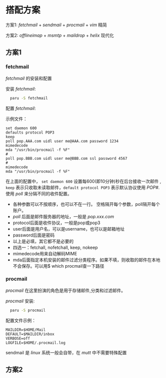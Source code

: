 # 搭配方案

方案1: *fetchmail* + *sendmail* + *procmail* + *vim* 精简

方案2: *offlineimap* + *msmtp* + *maildrop* + *helix*  现代化

## 方案1

### fetchmail

*fetchmail* 的安装和配置

安装 *fetchmail*:

```bash
  paru -S fetchmail
```

配置 *fetchmail*:

示例文件：

```
set daemon 600
defaults protocol POP3
keep
poll pop.AAA.com uidl user me@AAA.com password 1234 
mimedecode
mda "/usr/bin/procmail -f %F" 
#
poll pop.BBB.com uidl user me@BBB.com ssl password 4567
#    
mimedecode
mda "/usr/bin/procmail -f %F" 
```

在上面的配置中， `set daemon 600` 设置每600(即10分钟)秒在后台接收一次邮件 , `keep` 表示只收取未读取邮件，`default protocol POP3` 表示默认协议使用 *POP#*.
使用 *poll* 来分隔不同的收件配置。

   
- 各种参数可以不按顺序，也可以不在一行。 空格隔开每个参数，poll隔开每个账户。
- *poll* 后面是邮件服务器的地址，一般是 *pop.xxx.com*
- protocol后面是收件协议，一般是pop或pop3
- user后面是用户名，可以是username，也可以是邮箱地址
- password后面是密码
- 以上是必填，其它都不是必要的
- 四选一：fetchall, nofetchall, keep, nokeep
- mimedecode用来自动解码MIME
- mda后面指定本机安装的邮件过滤分类程序。如果不填，则收取的邮件在本地不会保存。可以用$ which procmail查一下路径 
  
### procmail

*procmail* 在这里扮演的角色是用于存储邮件,分类和过滤邮件。

*procmail* 安装:

```bash
  paru -S procmail
```
 
配置文件示例：

```
MAILDIR=$HOME/Mail
DEFAULT=$MAILDIR/inbox
VERBOSE=off
LOGFILE=$HOME/.procmail.log
```

sendmail 是 *linux* 系统一般会自带，在 *mutt* 中不需要特殊配置  

## 方案2


